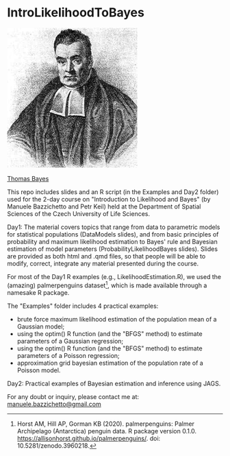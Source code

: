 # IntroLikelihoodToBayes

![](https://github.com/ManueleBazzichetto/IntroLikelihoodToBayes/blob/main/Bayes_pic.jpeg)

[Thomas Bayes](https://en.wikipedia.org/wiki/Thomas_Bayes)

This repo includes slides and an R script (in the Examples and Day2 folder) used for the 2-day course on "Introduction to Likelihood and Bayes" (by Manuele Bazzichetto and Petr Keil) held at the Department of Spatial Sciences of the Czech University of Life Sciences.

Day1: The material covers topics that range from data to parametric models for statistical populations (DataModels slides), and from basic principles of probability and maximum likelihood estimation to Bayes' rule and Bayesian estimation of model parameters (ProbabilityLikelihoodBayes slides). Slides are provided as both html and .qmd files, so that people will be able to modify, correct, integrate any material presented during the course. 

For most of the Day1 R examples (e.g., LikelihoodEstimation.R), we used the (amazing) palmerpenguins dataset[^1], which is made available through a namesake R package.

The "Examples" folder includes 4 practical examples:

- brute force maximum likelihood estimation of the population mean of a Gaussian model;
- using the optim() R function (and the "BFGS" method) to estimate parameters of a Gaussian regression;
- using the optim() R function (and the "BFGS" method) to estimate parameters of a Poisson regression;
- approximation grid bayesian estimation of the population rate of a Poisson model.

Day2: Practical examples of Bayesian estimation and inference using JAGS.

For any doubt or inquiry, please contact me at: manuele.bazzichetto@gmail.com

[^1]: Horst AM, Hill AP, Gorman KB (2020). palmerpenguins: Palmer Archipelago (Antarctica) penguin data. R package version 0.1.0. https://allisonhorst.github.io/palmerpenguins/. doi: 10.5281/zenodo.3960218.


